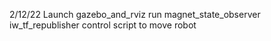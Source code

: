 2/12/22
Launch gazebo_and_rviz
run
 magnet_state_observer
 iw_tf_republisher
 control script to move robot
